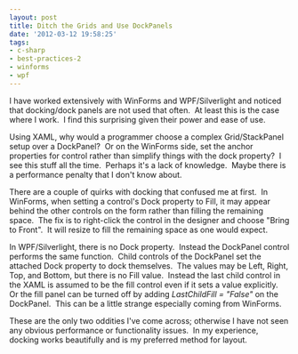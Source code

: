 ```yaml
---
layout: post
title: Ditch the Grids and Use DockPanels
date: '2012-03-12 19:58:25'
tags:
- c-sharp
- best-practices-2
- winforms
- wpf
---
```


<p>I have worked extensively with WinForms and WPF/Silverlight and noticed that docking/dock panels are not used that often.&#160; At least this is the case where I work.&#160; I find this surprising given their power and ease of use.</p>  <p>Using XAML, why would a programmer choose a complex Grid/StackPanel setup over a DockPanel?&#160; Or on the WinForms side, set the anchor properties for control rather than simplify things with the dock property?&#160; I see this stuff all the time.&#160; Perhaps it's a lack of knowledge.&#160; Maybe there is a performance penalty that I don't know about.</p>  <p>There are a couple of quirks with docking that confused me at first.&#160; In WinForms, when setting a control's Dock property to Fill, it may appear behind the other controls on the form rather than filling the remaining space.&#160; The fix is to right-click the control in the designer and choose &quot;Bring to Front&quot;.&#160; It will resize to fill the remaining space as one would expect.</p>  <p>In WPF/Silverlight, there is no Dock property.&#160; Instead the DockPanel control performs the same function.&#160; Child controls of the DockPanel set the attached Dock property to dock themselves.&#160; The values may be Left, Right, Top, and Bottom, but there is no Fill value.&#160; Instead the last child control in the XAML is assumed to be the fill control even if it sets a value explicitly.&#160; Or the fill panel can be turned off by adding <em>LastChildFill = &quot;False&quot;</em> on the DockPanel.&#160; This can be a little strange especially coming from WinForms.</p>  <p>These are the only two oddities I've come across; otherwise I have not seen any obvious performance or functionality issues.&#160; In my experience, docking works beautifully and is my preferred method for layout.</p>